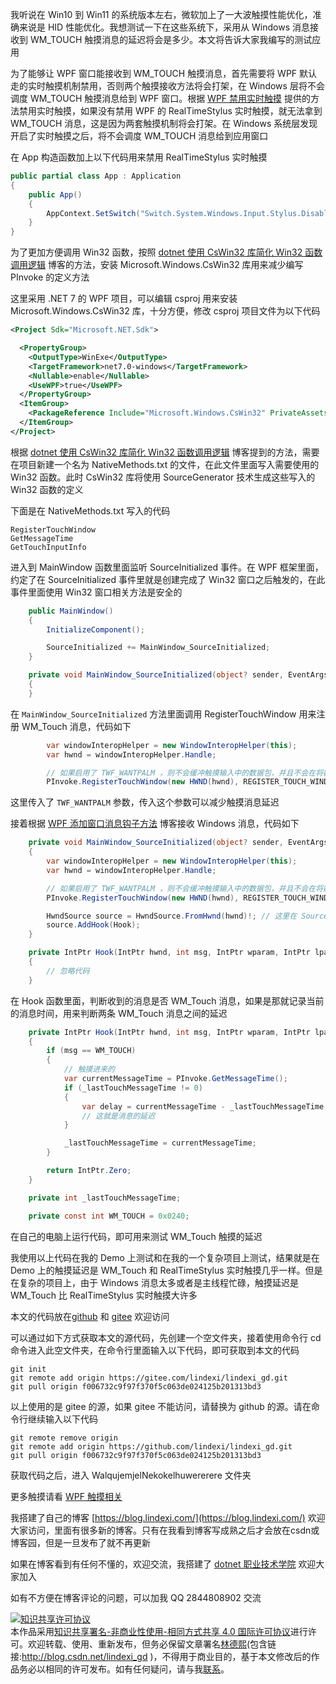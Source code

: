 
我听说在 Win10 到 Win11 的系统版本左右，微软加上了一大波触摸性能优化，准确来说是 HID 性能优化。我想测试一下在这些系统下，采用从 Windows 消息接收到 WM_TOUCH 触摸消息的延迟将会是多少。本文将告诉大家我编写的测试应用

<!--more-->


<!-- CreateTime:2023/2/27 8:26:29 -->

<!-- 发布 -->
<!-- 博客 -->

为了能够让 WPF 窗口能接收到 WM_TOUCH 触摸消息，首先需要将 WPF 默认走的实时触摸机制禁用，否则两个触摸接收方法将会打架，在 Windows 层将不会调度 WM_TOUCH 触摸消息给到 WPF 窗口。根据 [WPF 禁用实时触摸](https://blog.lindexi.com/post/WPF-%E7%A6%81%E7%94%A8%E5%AE%9E%E6%97%B6%E8%A7%A6%E6%91%B8.html ) 提供的方法禁用实时触摸，如果没有禁用 WPF 的 RealTimeStylus 实时触摸，就无法拿到 WM_TOUCH 消息，这是因为两套触摸机制将会打架。在 Windows 系统层发现开启了实时触摸之后，将不会调度 WM_TOUCH 消息给到应用窗口

在 App 构造函数加上以下代码用来禁用 RealTimeStylus 实时触摸

```csharp
public partial class App : Application
{
    public App()
    {
        AppContext.SetSwitch("Switch.System.Windows.Input.Stylus.DisableStylusAndTouchSupport", true);
    }
}
```

为了更加方便调用 Win32 函数，按照 [dotnet 使用 CsWin32 库简化 Win32 函数调用逻辑](https://blog.lindexi.com/post/dotnet-%E4%BD%BF%E7%94%A8-CsWin32-%E5%BA%93%E7%AE%80%E5%8C%96-Win32-%E5%87%BD%E6%95%B0%E8%B0%83%E7%94%A8%E9%80%BB%E8%BE%91.html ) 博客的方法，安装 Microsoft.Windows.CsWin32 库用来减少编写 PInvoke 的定义方法

这里采用 .NET 7 的 WPF 项目，可以编辑 csproj 用来安装 Microsoft.Windows.CsWin32 库，十分方便，修改 csproj 项目文件为以下代码

```xml
<Project Sdk="Microsoft.NET.Sdk">

  <PropertyGroup>
    <OutputType>WinExe</OutputType>
    <TargetFramework>net7.0-windows</TargetFramework>
    <Nullable>enable</Nullable>
    <UseWPF>true</UseWPF>
  </PropertyGroup>
  <ItemGroup>
    <PackageReference Include="Microsoft.Windows.CsWin32" PrivateAssets="all" Version="0.2.63-beta" />
  </ItemGroup>
</Project>
```

根据 [dotnet 使用 CsWin32 库简化 Win32 函数调用逻辑](https://blog.lindexi.com/post/dotnet-%E4%BD%BF%E7%94%A8-CsWin32-%E5%BA%93%E7%AE%80%E5%8C%96-Win32-%E5%87%BD%E6%95%B0%E8%B0%83%E7%94%A8%E9%80%BB%E8%BE%91.html ) 博客提到的方法，需要在项目新建一个名为 NativeMethods.txt 的文件，在此文件里面写入需要使用的 Win32 函数。此时 CsWin32 库将使用 SourceGenerator 技术生成这些写入的 Win32 函数的定义

下面是在 NativeMethods.txt 写入的代码

```
RegisterTouchWindow
GetMessageTime
GetTouchInputInfo
```

进入到 MainWindow 函数里面监听 SourceInitialized 事件。在 WPF 框架里面，约定了在 SourceInitialized 事件里就是创建完成了 Win32 窗口之后触发的，在此事件里面使用 Win32 窗口相关方法是安全的

```csharp
    public MainWindow()
    {
        InitializeComponent();

        SourceInitialized += MainWindow_SourceInitialized;
    }

    private void MainWindow_SourceInitialized(object? sender, EventArgs e)
    {
    }
```

在 `MainWindow_SourceInitialized` 方法里面调用 RegisterTouchWindow 用来注册 WM_Touch 消息，代码如下

```csharp
        var windowInteropHelper = new WindowInteropHelper(this);
        var hwnd = windowInteropHelper.Handle;

        // 如果启用了 TWF_WANTPALM ，则不会缓冲触摸输入中的数据包，并且不会在将数据包发送到应用程序之前执行手掌检测。 如果要在处理 WM_TOUCH 消息时实现最小延迟，则启用 TWF_WANTPALM 最有用
        PInvoke.RegisterTouchWindow(new HWND(hwnd), REGISTER_TOUCH_WINDOW_FLAGS.TWF_WANTPALM);
```

这里传入了 `TWF_WANTPALM` 参数，传入这个参数可以减少触摸消息延迟

接着根据 [WPF 添加窗口消息钩子方法](https://blog.lindexi.com/post/WPF-%E6%B7%BB%E5%8A%A0%E7%AA%97%E5%8F%A3%E6%B6%88%E6%81%AF%E9%92%A9%E5%AD%90%E6%96%B9%E6%B3%95.html ) 博客接收 Windows 消息，代码如下

```csharp
    private void MainWindow_SourceInitialized(object? sender, EventArgs e)
    {
        var windowInteropHelper = new WindowInteropHelper(this);
        var hwnd = windowInteropHelper.Handle;

        // 如果启用了 TWF_WANTPALM ，则不会缓冲触摸输入中的数据包，并且不会在将数据包发送到应用程序之前执行手掌检测。 如果要在处理 WM_TOUCH 消息时实现最小延迟，则启用 TWF_WANTPALM 最有用
        PInvoke.RegisterTouchWindow(new HWND(hwnd), REGISTER_TOUCH_WINDOW_FLAGS.TWF_WANTPALM);

        HwndSource source = HwndSource.FromHwnd(hwnd)!; // 这里在 SourceInitialized 一定是存在的
        source.AddHook(Hook);
    }

    private IntPtr Hook(IntPtr hwnd, int msg, IntPtr wparam, IntPtr lparam, ref bool handled)
    {
        // 忽略代码
    }
```

在 Hook 函数里面，判断收到的消息是否 WM_Touch 消息，如果是那就记录当前的消息时间，用来判断两条 WM_Touch 消息之间的延迟

```csharp
    private IntPtr Hook(IntPtr hwnd, int msg, IntPtr wparam, IntPtr lparam, ref bool handled)
    {
        if (msg == WM_TOUCH)
        {
            // 触摸进来的
            var currentMessageTime = PInvoke.GetMessageTime();
            if (_lastTouchMessageTime != 0)
            {
                var delay = currentMessageTime - _lastTouchMessageTime;
                // 这就是消息的延迟
            }

            _lastTouchMessageTime = currentMessageTime;
        }

        return IntPtr.Zero;
    }

    private int _lastTouchMessageTime;

    private const int WM_TOUCH = 0x0240;
```

在自己的电脑上运行代码，即可用来测试 WM_Touch 触摸的延迟

我使用以上代码在我的 Demo 上测试和在我的一个复杂项目上测试，结果就是在 Demo 上的触摸延迟是 WM_Touch 和 RealTimeStylus 实时触摸几乎一样。但是在复杂的项目上，由于 Windows 消息太多或者是主线程忙碌，触摸延迟是 WM_Touch 比 RealTimeStylus 实时触摸大许多

本文的代码放在[github](https://github.com/lindexi/lindexi_gd/tree/f006732c9f97f370f5c063de024125b201313bd3/WalqujemjelNekokelhuwererere) 和 [gitee](https://gitee.com/lindexi/lindexi_gd/tree/f006732c9f97f370f5c063de024125b201313bd3/WalqujemjelNekokelhuwererere) 欢迎访问

可以通过如下方式获取本文的源代码，先创建一个空文件夹，接着使用命令行 cd 命令进入此空文件夹，在命令行里面输入以下代码，即可获取到本文的代码

```
git init
git remote add origin https://gitee.com/lindexi/lindexi_gd.git
git pull origin f006732c9f97f370f5c063de024125b201313bd3
```

以上使用的是 gitee 的源，如果 gitee 不能访问，请替换为 github 的源。请在命令行继续输入以下代码

```
git remote remove origin
git remote add origin https://github.com/lindexi/lindexi_gd.git
git pull origin f006732c9f97f370f5c063de024125b201313bd3
```

获取代码之后，进入 WalqujemjelNekokelhuwererere 文件夹

更多触摸请看 [WPF 触摸相关](https://blog.lindexi.com/post/WPF-%E8%A7%A6%E6%91%B8%E7%9B%B8%E5%85%B3.html )


我搭建了自己的博客 [https://blog.lindexi.com/](https://blog.lindexi.com/) 欢迎大家访问，里面有很多新的博客。只有在我看到博客写成熟之后才会放在csdn或博客园，但是一旦发布了就不再更新

如果在博客看到有任何不懂的，欢迎交流，我搭建了 [dotnet 职业技术学院](https://t.me/dotnet_campus) 欢迎大家加入

如有不方便在博客评论的问题，可以加我 QQ 2844808902 交流

<a rel="license" href="http://creativecommons.org/licenses/by-nc-sa/4.0/"><img alt="知识共享许可协议" style="border-width:0" src="https://licensebuttons.net/l/by-nc-sa/4.0/88x31.png" /></a><br />本作品采用<a rel="license" href="http://creativecommons.org/licenses/by-nc-sa/4.0/">知识共享署名-非商业性使用-相同方式共享 4.0 国际许可协议</a>进行许可。欢迎转载、使用、重新发布，但务必保留文章署名[林德熙](http://blog.csdn.net/lindexi_gd)(包含链接:http://blog.csdn.net/lindexi_gd )，不得用于商业目的，基于本文修改后的作品务必以相同的许可发布。如有任何疑问，请与我[联系](mailto:lindexi_gd@163.com)。